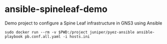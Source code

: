 # ansible-spineleaf-demo
Demo project to configure a Spine Leaf infrastructure in GNS3 using Ansible


```
sudo docker run --rm -v $PWD:/project juniper/pyez-ansible ansible-playbook pb.conf.all.yaml -i hosts.ini
```